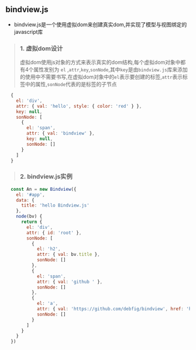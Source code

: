 ## bindview.js
+ bindview.js是一个使用虚拟dom来创建真实dom,并实现了模型与视图绑定的javascript库

>### 1. 虚拟dom设计 
>虚拟dom使用js对象的方式来表示真实的dom结构,每个虚拟dom对象中都有4个属性发别为 `el` ,`attr`,`key`,`sonNode`,其中`key`是由`bindview.js`库来添加的使用中不需要书写,在虚拟dom对象中的`el`表示要创建的标签,`attr`表示标签中的属性,`sonNode`代表的是标签的子节点

```js
  {
    el: 'div',
    attr: { val: 'hello', style: { color: 'red' } },
    key: null, 
    sonNode: [
      {
        el: 'span',
        attr: { val: 'bindview' },
        key: null,
        sonNode: []
      }
    ]
  }
```
>### 2. bindview.js实例
>
```js
  const An = new Bindview({
    el: '#app',
    data: {
      title: 'hello Bindview.js'
    },
    node(bv) {
      return {
        el: 'div',
        attr: { id: 'root' },
        sonNode: [
          {
            el: 'h2',
            attr: { val: bv.title },
            sonNode: []
          },
          {
            el: 'span',
            attr: { val: 'github ' },
            sonNode: []
          },
          {
            el: 'a',
            attr: { val: 'https://github.com/debfig/bindview', href: 'https://github.com/debfig/bindview' },
            sonNode: []
          }
        ]
      }
    }
  })
```